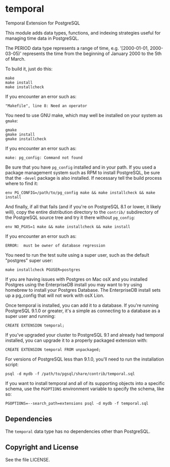 temporal
========

Temporal Extension for PostgreSQL

This module adds data types, functions, and indexing strategies useful
for managing time data in PostgreSQL.

The PERIOD data type represents a range of time, e.g. '[2000-01-01,
2000-03-05)' represents the time from the beginning of January 2000 to
the 5th of March.

To build it, just do this:

    make
    make install
    make installcheck

If you encounter an error such as:

    "Makefile", line 8: Need an operator

You need to use GNU make, which may well be installed on your system as
`gmake`:

    gmake
    gmake install
    gmake installcheck

If you encounter an error such as:

    make: pg_config: Command not found

Be sure that you have `pg_config` installed and in your path. If you used a
package management system such as RPM to install PostgreSQL, be sure that the
`-devel` package is also installed. If necessary tell the build process where
to find it:

    env PG_CONFIG=/path/to/pg_config make && make installcheck && make install

And finally, if all that fails (and if you're on PostgreSQL 8.1 or lower, it
likely will), copy the entire distribution directory to the `contrib/`
subdirectory of the PostgreSQL source tree and try it there without
`pg_config`:

    env NO_PGXS=1 make && make installcheck && make install

If you encounter an error such as:

    ERROR:  must be owner of database regression

You need to run the test suite using a super user, such as the default
"postgres" super user:

    make installcheck PGUSER=postgres

If you are having issues with Postgres on Mac osX and you installed Postgres
using the EnterpriseDB install you may want to try using homebrew to install 
your Postgres Database. The EnterpriseDB install sets up a pg_config that will
not work with osX Lion. 

Once temporal is installed, you can add it to a database. If you're running
PostgreSQL 9.1.0 or greater, it's a simple as connecting to a database as a
super user and running:

    CREATE EXTENSION temporal;

If you've upgraded your cluster to PostgreSQL 9.1 and already had temporal
installed, you can upgrade it to a properly packaged extension with:

    CREATE EXTENSION temporal FROM unpackaged;

For versions of PostgreSQL less than 9.1.0, you'll need to run the
installation script:

    psql -d mydb -f /path/to/pgsql/share/contrib/temporal.sql

If you want to install temporal and all of its supporting objects into a specific
schema, use the `PGOPTIONS` environment variable to specify the schema, like
so:

    PGOPTIONS=--search_path=extensions psql -d mydb -f temporal.sql

Dependencies
------------
The `temporal` data type has no dependencies other than PostgreSQL.

Copyright and License
---------------------

See the file LICENSE.

